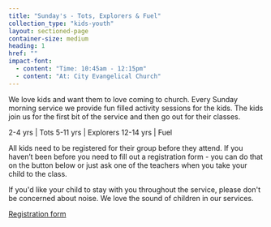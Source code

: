 ```yaml
---
title: "Sunday's - Tots, Explorers & Fuel"
collection_type: "kids-youth"
layout: sectioned-page
container-size: medium
heading: 1
href: ""
impact-font:
  - content: "Time: 10:45am - 12:15pm"
  - content: "At: City Evangelical Church"
---
```


We love kids and want them to love coming to church. Every Sunday morning service we provide fun filled activity sessions for the kids. The kids join us for the first bit of the service and then go out for their classes.

2-4 yrs | Tots
5-11 yrs | Explorers
12-14 yrs | Fuel

All kids need to be registered for their group before they attend. If you haven’t been before you need to fill out a registration form - you can do that on the button below or just ask one of the teachers when you take your child to the class.

If you'd like your child to stay with you throughout the service, please don't be concerned about noise. We love the sound of children in our services.

<div class="text-center">
  <a class="button accent-button" href="{{ page.href }}">Registration form</a>
</div>
